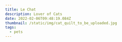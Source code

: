 ```yaml
---
title: Le Chat
description: Lover of Cats
date: 2022-02-06T09:48:19.084Z
thumbnail: /static/img/cat_quilt_to_be_uploaded.jpg
tags:
  - pets
---
```

